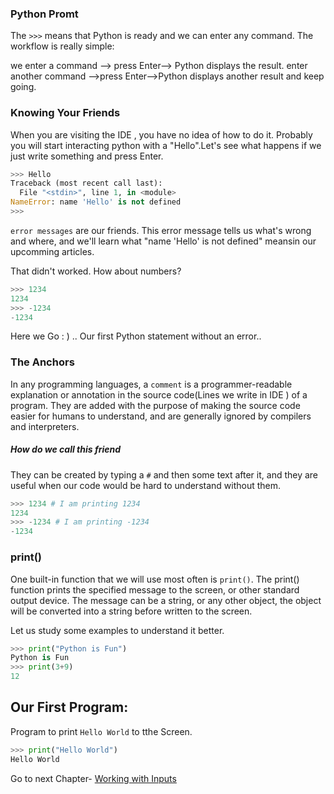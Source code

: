 ### Python Promt
The `>>>` means that Python is ready and we can enter any command. The
workflow is really simple:

we enter a command --> press Enter--> Python displays the result. enter
another command -->press Enter-->Python displays another result and keep going.
### Knowing Your Friends
When you are visiting the IDE , you have no idea of how to do it. Probably you will start interacting python with a "Hello".Let's see what happens
if we just write something and press Enter.

```python
>>> Hello
Traceback (most recent call last):
  File "<stdin>", line 1, in <module>
NameError: name 'Hello' is not defined
>>>
```
`error messages` are our friends.
This error message tells us what's wrong and where, and we'll learn what "name 'Hello' is not defined" meansin our upcomming articles.

That didn't worked. How about numbers?

```python
>>> 1234
1234
>>> -1234
-1234

```

Here we Go : ) .. Our first Python statement without an error.. 

### The Anchors

In any programming languages, a `comment` is a programmer-readable explanation or annotation in the source code(Lines we write in IDE ) of a  program.
They are added with the purpose of making the source code easier for humans to understand, and are generally ignored by compilers and interpreters.

##### How do we call this friend
They can be created by typing a
`#` and then some text after it, and they are useful when our code would be hard to understand without them.
```python
>>> 1234 # I am printing 1234
1234
>>> -1234 # I am printing -1234
-1234

```

### print()
One built-in function that we will use most often is ` print() `.
The print() function prints the specified message to the screen, or other standard output device.
The message can be a string, or any other object, the object will be converted into a string before written to the screen.

Let us study some examples to understand it better.
```python
>>> print("Python is Fun")
Python is Fun
>>> print(3+9)
12

```
## Our First Program:
Program to print `Hello World` to tthe Screen.

```python
>>> print("Hello World")
Hello World
```



Go to next Chapter- [Working with Inputs](https://github.com/satyakipal/Python-for-Beginners-1/blob/master/Working%20with%20Inputs.md)



